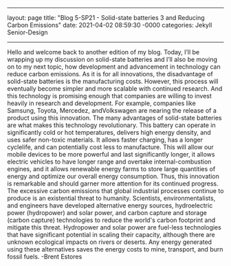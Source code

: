 ___

layout: page
title: "Blog 5-SP21 - Solid-state batteries 3 and Reducing Carbon Emissions"
date: 2021-04-02 08:59:30 -0000
categories: Jekyll Senior-Design

___

 Hello and welcome back to another edition of my blog. Today, I’ll be wrapping up my discussion on solid-state batteries and I’ll also be moving on to my next topic, how development and advancement in technology can reduce carbon emissions. As it is for all innovations, the disadvantage of solid-state batteries is the manufacturing costs. However, this process will eventually become simpler and more scalable with continued research. And this technology is promising enough that companies are willing to invest heavily in research and development. For example, companies like Samsung, Toyota, Mercedez, andVolkswagen are nearing the release of a product using this innovation.
 The many advantages of solid-state batteries are what makes this technology revolutionary. This battery can operate in significantly cold or hot temperatures, delivers high energy density, and uses safer non-toxic materials. It allows faster charging, has a longer cyclelife, and can potentially cost less to manufacture. This will allow our mobile devices to be more powerful and last significantly longer, it allows electric vehicles to have longer range and overtake internal-combustion engines, and it allows renewable energy farms to store large quantities of energy and optimize our overall energy consumption. Thus, this innovation is remarkable and should garner more attention for its continued progress.
 The excessive carbon emissions that global industrial processes continue to produce is an existential threat to humanity. Scientists, environmentalists, and engineers have developed alternative energy sources, hydroelectric power (hydropower) and solar power, and carbon capture and storage (carbon capture) technologies to reduce the world's carbon footprint and mitigate this threat. Hydropower and solar power are fuel-less technologies that have significant potential in scaling their capacity, although there are unknown ecological impacts on rivers or deserts. Any energy generated using these alternatives saves the energy costs to mine, transport, and burn fossil fuels. -Brent Estores
